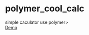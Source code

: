 # polymer_cool_calc
simple caculator use polymer><br>
<a href="http://uakk30cbd7fd.applepie37.koding.io/calc.html" target="_blank">Demo</a>
